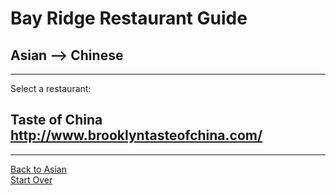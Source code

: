 # Bay Ridge Restaurant Guide
## Asian --> Chinese
---
Select a restaurant:
## Taste of China http://www.brooklyntasteofchina.com/
---
[Back to Asian](..)  
[Start Over](../home.md)
